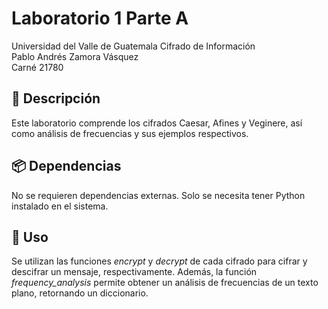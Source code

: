 # Laboratorio 1 Parte A
Universidad del Valle de Guatemala
Cifrado de Información<br>
Pablo Andrés Zamora Vásquez<br>
Carné 21780<br>

## 📜 Descripción
Este laboratorio comprende los cifrados Caesar, Afines y Veginere, así como análisis de frecuencias y sus ejemplos respectivos.

## 📦 Dependencias
No se requieren dependencias externas. Solo se necesita tener Python instalado en el sistema.

## 🔐 Uso
Se utilizan las funciones *encrypt* y *decrypt* de cada cifrado para cifrar y descifrar un mensaje, respectivamente. Además, la función *frequency_analysis* permite obtener un análisis de frecuencias de un texto plano, retornando un diccionario.




